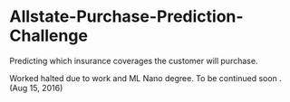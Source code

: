 # Allstate-Purchase-Prediction-Challenge
Predicting which insurance coverages the customer will purchase.

Worked halted due to work and ML Nano degree. To be continued soon . (Aug 15, 2016)
